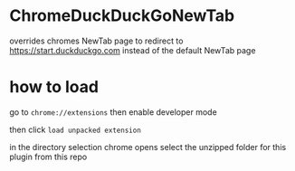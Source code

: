 # ChromeDuckDuckGoNewTab

overrides chromes NewTab page to redirect to https://start.duckduckgo.com instead of the default NewTab page

# how to load

go to `chrome://extensions` then enable developer mode

then click `load unpacked extension`

in the directory selection chrome opens select the unzipped folder for this plugin from this repo